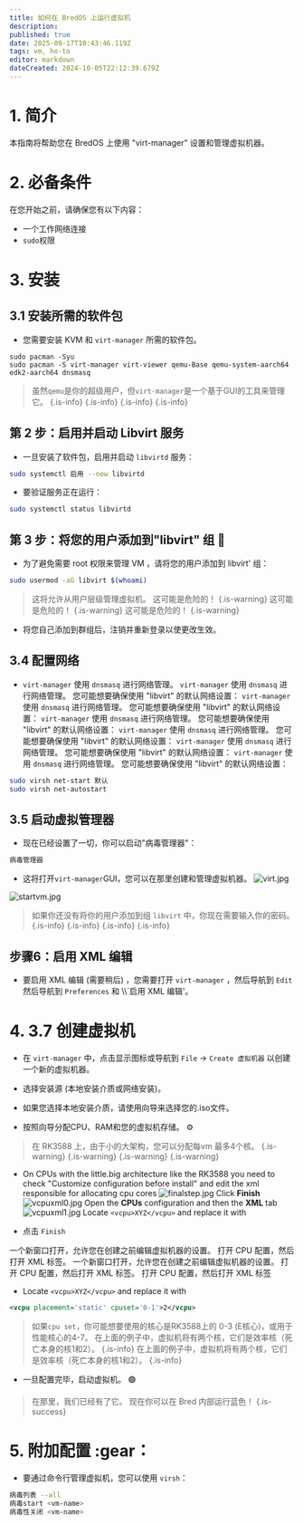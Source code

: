 ```yaml
---
title: 如何在 BredOS 上运行虚拟机
description:
published: true
date: 2025-09-17T10:43:46.119Z
tags: vm, ho-to
editor: markdown
dateCreated: 2024-10-05T22:12:39.679Z
---
```


# 1. 简介

本指南将帮助您在 BredOS 上使用 "virt-manager" 设置和管理虚拟机器。

# 2. 必备条件

在您开始之前，请确保您有以下内容：

- 一个工作网络连接
- `sudo`权限

# 3. 安装

## 3.1 安装所需的软件包

- 您需要安装 KVM 和 `virt-manager` 所需的软件包。

```
sudo pacman -Syu
sudo pacman -S virt-manager virt-viewer qemu-Base qemu-system-aarch64 edk2-aarch64 dnsmasq 
```

> 虽然`qemu`是你的超级用户，但`virt-manager`是一个基于GUI的工具来管理它。
> {.is-info}
> {.is-info}
> {.is-info}
> {.is-info}

## 第 2 步：启用并启动 Libvirt 服务

- 一旦安装了软件包，启用并启动 `libvirtd` 服务：

```bash
sudo systemctl 启用 --now libvirtd
```

- 要验证服务正在运行：

```bash
sudo systemctl status libvirtd
```

## 第 3 步：将您的用户添加到"libvirt" 组 👥

- 为了避免需要 root 权限来管理 VM ，请将您的用户添加到 libvirt' 组：

```bash
sudo usermod -aG libvirt $(whoami)
```

> 这将允许从用户层级管理虚拟机。 这可能是危险的！
> {.is-warning} 这可能是危险的！
> {.is-warning} 这可能是危险的！
> {.is-warning}

- 将您自己添加到群组后，注销并重新登录以使更改生效。

## 3.4 配置网络

- `virt-manager` 使用 `dnsmasq` 进行网络管理。 `virt-manager` 使用 `dnsmasq` 进行网络管理。 您可能想要确保使用 "libvirt" 的默认网络设置： `virt-manager` 使用 `dnsmasq` 进行网络管理。 您可能想要确保使用 "libvirt" 的默认网络设置： `virt-manager` 使用 `dnsmasq` 进行网络管理。 您可能想要确保使用 "libvirt" 的默认网络设置： `virt-manager` 使用 `dnsmasq` 进行网络管理。 您可能想要确保使用 "libvirt" 的默认网络设置： `virt-manager` 使用 `dnsmasq` 进行网络管理。 您可能想要确保使用 "libvirt" 的默认网络设置： `virt-manager` 使用 `dnsmasq` 进行网络管理。 您可能想要确保使用 "libvirt" 的默认网络设置：

```bash
sudo virsh net-start 默认
sudo virsh net-autostart
```

## 3.5 启动虚拟管理器

- 现在已经设置了一切，你可以启动"病毒管理器"：

```bash
病毒管理器
```

- 这将打开`virt-manager`GUI，您可以在那里创建和管理虚拟机器。
  ![virt.jpg](/vms/virt.jpg)

![startvm.jpg](/vms/startvm.jpg)

> 如果你还没有将你的用户添加到组 `libvirt` 中，你现在需要输入你的密码。
> {.is-info}
> {.is-info}
> {.is-info}
> {.is-info}

## 步骤6：启用 XML 编辑

- 要启用 XML 编辑 (需要稍后) ，您需要打开 `virt-manager` ，然后导航到 `Edit` 然后导航到 `Preferences` 和 \\\\`启用 XML 编辑'。

# 4. 3.7 创建虚拟机

- 在 `virt-manager` 中，点击显示图标或导航到 `File` -> `Create 虚拟机器` 以创建一个新的虚拟机器。

- 选择安装源 (本地安装介质或网络安装)。

- 如果您选择本地安装介质，请使用向导来选择您的.iso文件。

- 按照向导分配CPU、RAM和您的虚拟机存储。 ⚙️

> 在 RK3588 上，由于小的大架构，您可以分配每vm 最多4个核。
> {.is-warning}
> {.is-warning}
> {.is-warning}
> {.is-warning}

- On CPUs with the little.big architecture like the RK3588 you need to check "Customize configuration before install" and edit the xml responsible for allocating cpu cores
  ![finalstep.jpg](/vms/finalstep.jpg)
  Click **Finish**
  ![vcpuxml0.jpg](/vms/vcpuxml0.jpg)
  Open the **CPUs** configuration and then the **XML** tab
  ![vcpuxml1.jpg](/vms/vcpuxml1.jpg)
  Locate `<vcpu>XYZ</vcpu>` and replace it with

- 点击 `Finish`

一个新窗口打开，允许您在创建之前编辑虚拟机器的设置。 打开 CPU 配置，然后打开 XML 标签。 一个新窗口打开，允许您在创建之前编辑虚拟机器的设置。 打开 CPU 配置，然后打开 XML 标签。 打开 CPU 配置，然后打开 XML 标签

- Locate `<vcpu>XYZ</vcpu>` and replace it with

```xml
<vcpu placement='static' cpuset='0-1'>2</vcpu>
```

> 如果`cpu set`，你可能想要使用的核心是RK3588上的 0-3 (E核心)，或用于性能核心的4-7。
> 在上面的例子中，虚拟机将有两个核，它们是效率核（死亡本身的核1和2）。
> {.is-info}
> 在上面的例子中，虚拟机将有两个核，它们是效率核（死亡本身的核1和2）。
> {.is-info}

- 一旦配置完毕，启动虚拟机。 🟢

> 在那里，我们已经有了它。 现在你可以在 Bred 内部运行蓝色！
> {.is-success}

# 5. 附加配置 :gear：

- 要通过命令行管理虚拟机，您可以使用 `virsh`：

```bash
病毒列表 --all
病毒start <vm-name>
病毒性关闭 <vm-name>
```


